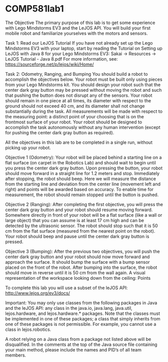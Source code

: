 # COMP581lab1
The Objective
The primary purpose of this lab is to get some experience with Lego Mindstorms EV3 and the
LeJOS API. You will build your first mobile robot and familiarize yourselves with the motors and
sensors.

Task 1: Read our LeJOS Tutorial
If you have not already set up the Lego Mindstorms EV3 with your laptop, start by reading the
Tutorial on Setting up LeJOS with Java 8 for your Lego Mindstorms EV3:
Sakai → Resources → LeJOS Tutorial - Java 8.pdf
For more information, see:
https://sourceforge.net/p/lejos/wiki/Home/

Task 2: Odometry, Ranging, and Bumping
You should build a robot to accomplish the objectives below. Your robot must be built only using
pieces from your Lego Mindstorms kit. You should design your robot such that the center dark
gray button may be pressed without moving the robot and such that pushing the button does not
disrupt any of the sensors. Your robot should remain in one piece at all times, its diameter with
respect to the ground should not exceed 40 cm, and its diameter shall not change substantially
during the task. All measurements will be made with respect to the measuring point: a distinct
point of your choosing that is on the frontmost surface of your robot. Your robot should be
designed to accomplish the task autonomously without any human intervention (except for
pushing the center dark gray button as required).

All the objectives in this lab are to be completed in a single run, without picking up your robot.

Objective 1 (Odometry): Your robot will be placed behind a starting line on a flat surface (on
carpet in the Robotics Lab) and should wait to begin until you press the center dark gray button.
Upon pressing the button, your robot should move forward in a straight line for 1.2 meters and
stop. Immediately after stopping, the robot should beep. Here we will measure the distance from
the starting line and deviation from the center line (movement left and right) and points will be
awarded based on accuracy. To enable time for measurement, the robot should remain stopped
until the button is pushed.

Objective 2 (Ranging): After completing the first objective, you will press the center dark gray
button and your robot should resume moving forward. Somewhere directly in front of your robot
will be a flat surface (like a wall or large object) that you can assume is at least 17 cm high and
can be detected by the ultrasonic sensor. The robot should stop such that it is 50 cm from the
flat surface (measured from the nearest point on the robot). Your robot should beep and pause
until the center dark gray button is pressed.

Objective 3 (Bumping): After the previous two objectives, you will push the center dark gray
button and your robot should now move forward and approach the surface. It should bump the
surface with a bump sensor placed on the front of the robot. After bumping into the surface, the
robot should move in reverse until it is 50 cm from the wall again.
A visual representation of the workspace looking down from the ceiling:
Points

To complete this lab you will use a subset of the leJOS API:
http://www.lejos.org/ev3/docs/

Important: You may only use classes from the following packages in Java and the leJOS API:
any class in the java.io, java.lang, java.util, lejos.hardware, and lejos.hardware.* packages. Note
that the classes must be implemented in one of these packages; a class that simply inherits
from one of these packages is not permissible. For example, you cannot use a class in
lejos.robotics.

A robot relying on a Java class from a package not listed above will be disqualified.
In the comments at the top of the Java source file containing your main method, please include
the names and PID’s of all team members.
